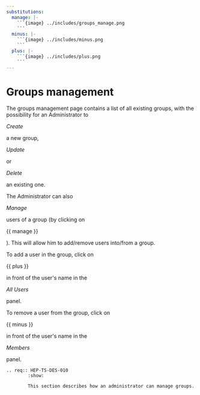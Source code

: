 ```yaml
---
substitutions:
  manage: |-
    ```{image} ../includes/groups_manage.png
    ```
  minus: |-
    ```{image} ../includes/minus.png
    ```
  plus: |-
    ```{image} ../includes/plus.png
    ```
---
```


# Groups management

The groups management page contains a list of all existing groups, with the possibility for an Administrator to 

*Create*

 a new group, 

*Update*

 or 

*Delete*

 an existing one.

The Administrator can also 

*Manage*

 users of a group (by clicking on 

{{ manage }}

). This will allow him to add/remove users into/from a group.

To add a user in the group, click on 

{{ plus }}

 in front of the user's name in the 

*All Users*

 panel.

To remove a user from the group, click on 

{{ minus }}

 in front of the user's name in the 

*Members*

 panel.

```{eval-rst}
.. req:: HEP-TS-DES-010
        :show:

        This section describes how an administrator can manage groups.
```
